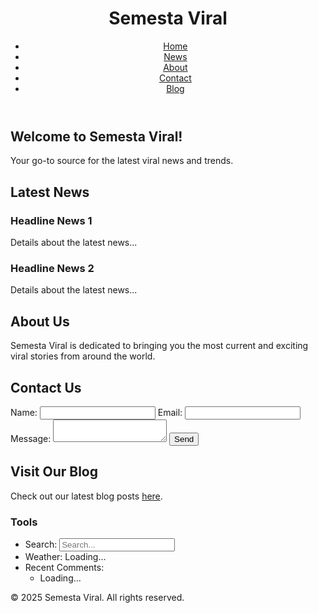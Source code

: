 <!DOCTYPE html>
<html lang="en">
<head>
    <meta charset="UTF-8">
    <meta name="viewport" content="width=device-width, initial-scale=1.0">
    <title>Semesta Viral</title>
    <link rel="stylesheet" href="styles.css">
</head>
<body>
    <header>
        <div class="container">
            <h1>Semesta Viral</h1>
            <nav>
                <ul>
                    <li><a href="#home">Home</a></li>
                    <li><a href="#news">News</a></li>
                    <li><a href="#about">About</a></li>
                    <li><a href="#contact +62 228 743 3680">Contact</a></li>
                    <li><a href="https://semestaviral.blogspot.com/?m=1" target="_blank">Blog</a></li>
                </ul>
            </nav>
        </div>
    </header>
    <main>
        <section id="home">
            <div class="container">
                <h2>Welcome to Semesta Viral!</h2>
                <p>Your go-to source for the latest viral news and trends.</p>
            </div>
        </section>
        <section id="news">
            <div class="container">
                <h2>Latest News</h2>
                <article>
                    <h3>Headline News 1</h3>
                    <p>Details about the latest news...</p>
                </article>
                <article>
                    <h3>Headline News 2</h3>
                    <p>Details about the latest news...</p>
                </article>
                <!-- Add more articles as needed -->
            </div>
        </section>
        <section id="about">
            <div class="container">
                <h2>About Us</h2>
                <p>Semesta Viral is dedicated to bringing you the most current and exciting viral stories from around the world.</p>
            </div>
        </section>
        <section id="contact">
            <div class="container">
                <h2>Contact Us</h2>
                <form action="#" method="post">
                    <label for="name">Name:</label>
                    <input type="text" id="name" name="name">
                    <label for="email">Email:</label>
                    <input type="email" id="email" name="email">
                    <label for="message">Message:</label>
                    <textarea id="message" name="message"></textarea>
                    <button type="submit">Send</button>
                </form>
            </div>
        </section>
        <section id="blog">
            <div class="container">
                <h2>Visit Our Blog</h2>
                <p>Check out our latest blog posts <a href="https://semestaviral.blogspot.com/?m=1" target="_blank">here</a>.</p>
            </div>
        </section>
    </main>
    <aside>
        <div class="container">
            <h3>Tools</h3>
            <ul>
                <li>Search: <input type="text" placeholder="Search..."></li>
                <li>Weather: <span id="weather">Loading...</span></li>
                <li>Recent Comments: <ul id="comments"><li>Loading...</li></ul></li>
                <!-- Add more tools as needed -->
            </ul>
        </div>
    </aside>
    <footer>
        <div class="container">
            <p>&copy; 2025 Semesta Viral. All rights reserved.</p>
        </div>
    </footer>
</body>
</html>
